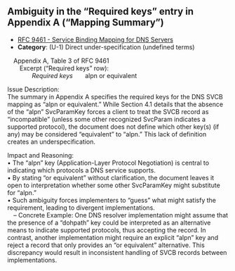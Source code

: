 ## Ambiguity in the “Required keys” entry in Appendix A (“Mapping Summary”)

- [RFC 9461 - Service Binding Mapping for DNS Servers](https://www.rfc-editor.org/rfc/rfc9461)
- **Category**: (U-1) Direct under-specification (undefined terms)

 Appendix A, Table 3 of RFC 9461  
  Excerpt (“Required keys” row):  
    *Required keys*  alpn or equivalent

Issue Description:  
The summary in Appendix A specifies the required keys for the DNS SVCB mapping as “alpn or equivalent.” While Section 4.1 details that the absence of the “alpn” SvcParamKey forces a client to treat the SVCB record as “incompatible” (unless some other recognized SvcParam indicates a supported protocol), the document does not define which other key(s) (if any) may be considered “equivalent” to “alpn.” This lack of definition creates an underspecification.

Impact and Reasoning:  
• The “alpn” key (Application-Layer Protocol Negotiation) is central to indicating which protocols a DNS service supports.  
• By stating “or equivalent” without clarification, the document leaves it open to interpretation whether some other SvcParamKey might substitute for “alpn.”  
• Such ambiguity forces implementers to “guess” what might satisfy the requirement, leading to divergent implementations.  
 – Concrete Example: One DNS resolver implementation might assume that the presence of a “dohpath” key could be interpreted as an alternative means to indicate supported protocols, thus accepting the record. In contrast, another implementation might require an explicit “alpn” key and reject a record that only provides an “or equivalent” alternative. This discrepancy would result in inconsistent handling of SVCB records between implementations.

